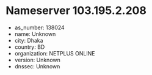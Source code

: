 # Nameserver 103.195.2.208

* as_number: 138024
* name: Unknown
* city: Dhaka
* country: BD
* organization: NETPLUS ONLINE
* version: Unknown
* dnssec: Unknown
